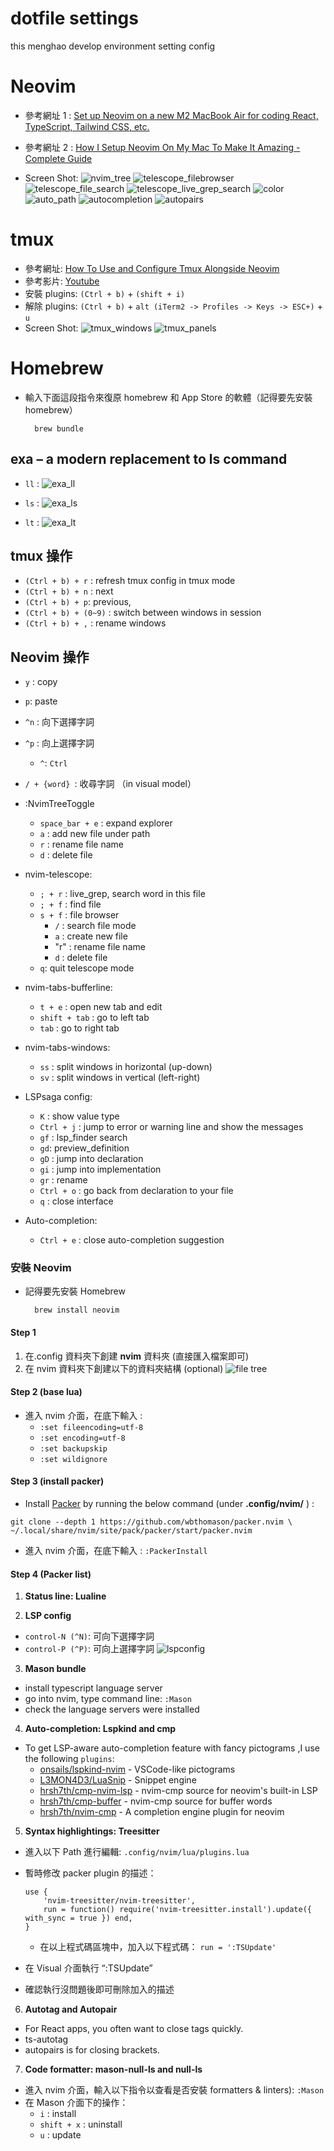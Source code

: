 # dotfile settings

this menghao develop environment setting config

# Neovim

- 參考網址 1 : [Set up Neovim on a new M2 MacBook Air for coding React, TypeScript, Tailwind CSS, etc.](https://www.youtube.com/watch?v=ajmK0ZNcM4Q&list=PLxQA0uNgQDCICMRwlOzWAZBPL05XBC_br&index=16v)
- 參考網址 2 : [How I Setup Neovim On My Mac To Make It Amazing - Complete Guide](https://www.youtube.com/watch?v=vdn_pKJUda8&list=PLnu5gT9QrFg36OehOdECFvxFFeMHhb_07&index=3)

- Screen Shot:
  ![nvim_tree](./images/nvim_tree.png)
  ![telescope_filebrowser](./images/telescope_filebrowser.png)
  ![telescope_file_search](./images/telescope_file_search.png)
  ![telescope_live_grep_search](./images/telescope_live_grep_search.png)
  ![color](./images/color.png)
  ![auto_path](./images/auto_path.png)
  ![autocompletion](./images/autocompletion.png)
  ![autopairs](./images/autopairs.png)

# tmux

- 參考網址: [How To Use and Configure Tmux Alongside Neovim](https://www.josean.com/posts/tmux-setup)
- 參考影片: [Youtube](https://www.youtube.com/watch?v=U-omALWIBos)
- 安裝 plugins: `(Ctrl + b)` + `(shift + i)`
- 解除 plugins: `(Ctrl + b)` + `alt (iTerm2 -> Profiles -> Keys -> ESC+)` + `u`
- Screen Shot:
  ![tmux_windows](./images/tmux_multiwindows.png)
  ![tmux_panels](./images/tmux_multipanels.png)

# Homebrew

- 輸入下面這段指令來復原 homebrew 和 App Store 的軟體（記得要先安裝 homebrew）

        brew bundle

## exa – a modern replacement to ls command

- `ll` :
  ![exa_ll](./images/exa_ll.png)

- `ls` :
  ![exa_ls](./images/exa_ls.png)

- `lt` :
  ![exa_lt](./images/exa_lt.png)

## tmux 操作

- `(Ctrl + b) + r` : refresh tmux config in tmux mode
- `(Ctrl + b) + n` : next
- `(Ctrl + b) + p`: previous,
- `(Ctrl + b) + (0~9)` : switch between windows in session
- `(Ctrl + b) + ,` : rename windows

## Neovim 操作

- `y` : copy
- `p`: paste
- `^n` : 向下選擇字詞
- `^p` : 向上選擇字詞

  - `^`: `Ctrl`

- `/ + {word} `: 收尋字詞 （in visual model）

- :NvimTreeToggle

  - `space_bar + e` : expand explorer
  - `a` : add new file under path
  - `r` : rename file name
  - `d` : delete file

- nvim-telescope:

  - `; + r` : live_grep, search word in this file
  - `; + f` : find file
  - `s + f` : file browser
    - `/` : search file mode
    - `a` : create new file
    - "r" : rename file name
    - `d` : delete file
  - `q`: quit telescope mode

- nvim-tabs-bufferline:

  - `t + e` : open new tab and edit
  - `shift + tab` : go to left tab
  - `tab` : go to right tab

- nvim-tabs-windows:

  - `ss` : split windows in horizontal (up-down)
  - `sv` : split windows in vertical (left-right)

- LSPsaga config:

  - `K` : show value type
  - `Ctrl + j` : jump to error or warning line and show the messages
  - `gf` : lsp_finder search
  - `gd`: preview_definition
  - `gD` : jump into declaration
  - `gi` : jump into implementation
  - `gr` : rename
  - `Ctrl + o` : go back from declaration to your file
  - `q` : close interface

- Auto-completion:
  - `Ctrl + e` : close auto-completion suggestion

### 安裝 Neovim

- 記得要先安裝 Homebrew

        brew install neovim

#### Step 1

1. 在.config 資料夾下創建 **nvim** 資料夾 (直接匯入檔案即可)
2. 在 nvim 資料夾下創建以下的資料夾結構 (optional)
   ![file tree](./images/nvim_file_tree.png)

#### Step 2 (**base lua**)

- 進入 nvim 介面，在底下輸入 :
  - `:set fileencoding=utf-8`
  - `:set encoding=utf-8`
  - `:set backupskip`
  - `:set wildignore`

#### Step 3 (**install packer**)

- Install [Packer](https://github.com/wbthomason/packer.nvim) by running the below command (under **.config/nvim/** ) :

```
git clone --depth 1 https://github.com/wbthomason/packer.nvim \
~/.local/share/nvim/site/pack/packer/start/packer.nvim
```

- 進入 nvim 介面，在底下輸入 : `:PackerInstall`

#### Step 4 (**Packer list**)

1. **Status line: Lualine**

2. **LSP config**

- `control-N (^N)`: 可向下選擇字詞
- `control-P (^P)`: 可向上選擇字詞
  ![lspconfig](./images/lspconfig.png)

3. **Mason bundle**

- install typescript language server
- go into nvim, type command line: `:Mason`
- check the language servers were installed

4. **Auto-completion: Lspkind and cmp**

- To get LSP-aware auto-completion feature with fancy pictograms ,I use the following `plugins`:
  - [onsails/lspkind-nvim](https://github.com/onsails/lspkind.nvim) - VSCode-like pictograms
  - [L3MON4D3/LuaSnip](https://github.com/L3MON4D3/LuaSniphttps://github.com/L3MON4D3/LuaSnip) - Snippet engine
  - [hrsh7th/cmp-nvim-lsp](https://github.com/hrsh7th/cmp-nvim-lsp) - nvim-cmp source for neovim's built-in LSP
  - [hrsh7th/cmp-buffer](https://github.com/hrsh7th/cmp-buffer) - nvim-cmp source for buffer words
  - [hrsh7th/nvim-cmp](https://github.com/hrsh7th/nvim-cmp) - A completion engine plugin for neovim

5. **Syntax highlightings: Treesitter**

- 進入以下 Path 進行編輯: `.config/nvim/lua/plugins.lua`
- 暫時修改 packer plugin 的描述：

  ```
  use {
      'nvim-treesitter/nvim-treesitter',
      run = function() require('nvim-treesitter.install').update({ with_sync = true }) end,
  }
  ```

  - 在以上程式碼區塊中，加入以下程式碼： `run = ':TSUpdate'`

- 在 Visual 介面執行 “:TSUpdate”
- 確認執行沒問題後即可刪除加入的描述

6. **Autotag and Autopair**

- For React apps, you often want to close tags quickly.
- ts-autotag
- autopairs is for closing brackets.

7. **Code formatter: mason-null-ls and null-ls**

- 進入 nvim 介面，輸入以下指令以查看是否安裝 formatters & linters): `:Mason`
- 在 Mason 介面下的操作：
  - `i` : install
  - `shift + x` : uninstall
  - `u` : update
